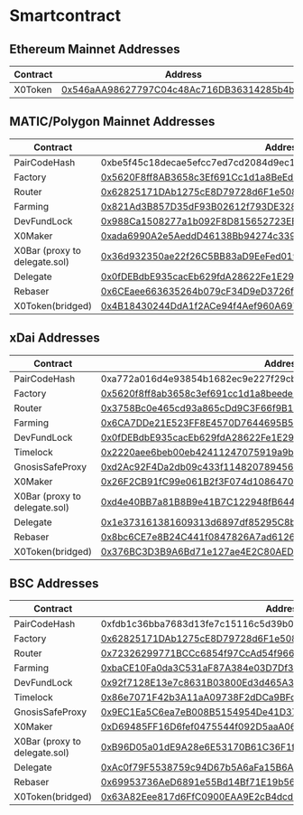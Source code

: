 # Smartcontract

## Ethereum Mainnet Addresses

| Contract | Address |
| ------ | ------ |
| X0Token | [0x546aAA98627797C04c48Ac716DB36314285b4b5a][x0Token-mainnet] |

## MATIC/Polygon Mainnet Addresses

| Contract | Address |
| ------ | ------ |
| PairCodeHash | 0xbe5f45c18decae5efcc7ed7cd2084d9ec19d11a86d2566a8ee202504b65b9a64 |
| Factory | [0x5620F8ff8AB3658c3Ef691Cc1d1a8BeEdE31F01c][factory-matic] |
| Router | [0x62825171DAb1275cE8D79728d6F1e508d12185DC][router-matic] |
| Farming | [0x821Ad3B857D35dF93B02612f793DE32885487655][farming-matic] |
| DevFundLock | [0x988Ca1508277a1b092F8D815652723EE486eb07a][devfundlock-matic] |
| X0Maker | [0xada6990A2e5AeddD46138Bb94274c339593Ec6AB][x0maker-matic] |
| X0Bar (proxy to delegate.sol) | [0x36d932350ae22f26C5BB83aD9EeFed019b546122][x0bar-matic] |
| Delegate | [0x0fDEBdbE935cacEb629fdA28622Fe1E29B8Bf299][delegate-matic] |
| Rebaser | [0x6CEaee663635264b079cF34D9eD3726f16f81422][rebaser-matic] |
| X0Token(bridged) | [0x4B18430244DdA1f2ACe94f4Aef960A6975ca9e35][x0Token-matic] |

## xDai Addresses

| Contract | Address |
| ------ | ------ |
| PairCodeHash | 0xa772a016d4e93854b1682ec9e227f29cb17ebf5c014ebfc2c7326b338d8ddbf0 |
| Factory | [0x5620f8ff8ab3658c3ef691cc1d1a8beede31f01c][factory-xdai] |
| Router | [0x3758Bc0e465cd93a865cDd9C3F66f9B1847C5D3f][router-xdai] |
| Farming | [0x6CA7DDe21E523FF8E4570D7644695B555729f8bA][farming-xdai] |
| DevFundLock | [0x0fDEBdbE935cacEb629fdA28622Fe1E29B8Bf299][devfundlock-xdai] |
| Timelock | [0x2220aee6beb00eb42411247075919a9b00286b9b][timelock-xdai] |
| GnosisSafeProxy | [0xd2Ac92F4Da2db09c433f114820789456CbB2B185][gnosis-xdai] |
| X0Maker | [0x26F2CB91fC99e061B2f3F074d108647026011Bf7][x0maker-xdai] |
| X0Bar (proxy to delegate.sol) | [0xd4e40BB7a81B8B9e41B7C122948fB6444a90c5BA][x0bar-xdai] |
| Delegate | [0x1e373161381609313d6897df85295C8b946398b8][delegate-xdai] |
| Rebaser | [0x8bc6CE7e8B24C441f0847826A7ad612659F795ba][rebaser-xdai] |
| X0Token(bridged) | [0x376BC3D3B9A6Bd71e127ae4E2C80AED5dDe6CF19][x0Token-xdai] |

## BSC Addresses

| Contract | Address |
| ------ | ------ |
| PairCodeHash | 0xfdb1c36bba7683d13fe7c15116c5d39b04be12d465bba53264212c5dd77f16cc |
| Factory | [0x62825171DAb1275cE8D79728d6F1e508d12185DC][factory-bsc] |
| Router | [0x72326299771BCCc6854f97CcAd54f96691dA1F66][router-bsc] |
| Farming | [0xbaCE10Fa0da3C531aF87A384e03D7Df34a724619][farming-bsc] |
| DevFundLock | [0x92f7128E13e7c8631B03800Ed3d465A3Da081bb6][devfundlock-bsc] |
| Timelock | [0x86e7071F42b3A11aA09738F2dDCa9BFc8787FF44][timelock-bsc] |
| GnosisSafeProxy | [0x9EC1Ea5C6ea7eB008B5154954De41D374e39777A][gnosis-bsc] |
| X0Maker | [0xD69485FF16D6fef0475544f092D5aaA0605927D9][x0maker-bsc] |
| X0Bar (proxy to delegate.sol) | [0xB96D05a01dE9A28e6E53170B61C36F1f374DA255][x0bar-bsc] |
| Delegate | [0xAc0f79F5538759c94D67b5A6aFa15B6Acef4d6A6][delegate-bsc] |
| Rebaser | [0x69953736AeD6891e55Bd14Bf71E19b56B3A9AD82][rebaser-bsc] |
| X0Token(bridged) | [0x63A82Eee817d6FfC0900EAA9E2cB4dcdB827635C][x0Token-bsc] |


   [x0Token-mainnet]: <https://etherscan.io/address/0x546aAA98627797C04c48Ac716DB36314285b4b5a>

   [factory-matic]: <https://polygonscan.com/address/0x5620F8ff8AB3658c3Ef691Cc1d1a8BeEdE31F01c>
   [router-matic]: <https://polygonscan.com/address/0x62825171DAb1275cE8D79728d6F1e508d12185DC>
   [farming-matic]: <https://polygonscan.com/address/0x821Ad3B857D35dF93B02612f793DE32885487655>
   [x0bar-matic]: <https://polygonscan.com/address/0x36d932350ae22f26C5BB83aD9EeFed019b546122>
   [delegate-matic]: <https://polygonscan.com/address/0x0fDEBdbE935cacEb629fdA28622Fe1E29B8Bf299>
   [rebaser-matic]: <https://polygonscan.com/address/0x6CEaee663635264b079cF34D9eD3726f16f81422>
   [x0maker-matic]: <https://polygonscan.com/address/0xada6990A2e5AeddD46138Bb94274c339593Ec6AB>
   [x0Token-matic]: <https://polygonscan.com/address/0x4B18430244DdA1f2ACe94f4Aef960A6975ca9e35>
   [devfundlock-matic]: <https://polygonscan.com/address/0x988Ca1508277a1b092F8D815652723EE486eb07a>
   
   [factory-xdai]: <https://blockscout.com/xdai/mainnet/address/0x5620f8ff8ab3658c3ef691cc1d1a8beede31f01c>
   [router-xdai]: <https://blockscout.com/xdai/mainnet/address/0x3758Bc0e465cd93a865cDd9C3F66f9B1847C5D3f>
   [farming-xdai]: <https://blockscout.com/xdai/mainnet/address/0x6CA7DDe21E523FF8E4570D7644695B555729f8bA>
   [timelock-xdai]: <https://blockscout.com/xdai/mainnet/address/0x2220aee6beb00eb42411247075919a9b00286b9b>
   [gnosis-xdai]: <https://blockscout.com/xdai/mainnet/address/0xd2Ac92F4Da2db09c433f114820789456CbB2B185>
   [x0bar-xdai]: <https://blockscout.com/xdai/mainnet/address/0xd4e40BB7a81B8B9e41B7C122948fB6444a90c5BA>
   [delegate-xdai]: <https://blockscout.com/xdai/mainnet/address/0x1e373161381609313d6897df85295C8b946398b8>
   [rebaser-xdai]: <https://blockscout.com/xdai/mainnet/address/0x8bc6CE7e8B24C441f0847826A7ad612659F795ba>
   [x0maker-xdai]: <https://blockscout.com/xdai/mainnet/address/0x26F2CB91fC99e061B2f3F074d108647026011Bf7>
   [x0Token-xdai]: <https://blockscout.com/xdai/mainnet/address/0x376BC3D3B9A6Bd71e127ae4E2C80AED5dDe6CF19>
   [devfundlock-xdai]: <https://blockscout.com/xdai/mainnet/address/0x0fDEBdbE935cacEb629fdA28622Fe1E29B8Bf299>
   
   [factory-bsc]: <https://bscscan.com/address/0x62825171DAb1275cE8D79728d6F1e508d12185DC>
   [router-bsc]: <https://bscscan.com/address/0x72326299771BCCc6854f97CcAd54f96691dA1F66>
   [farming-bsc]: <https://bscscan.com/address/0xbaCE10Fa0da3C531aF87A384e03D7Df34a724619>
   [timelock-bsc]: <https://bscscan.com/address/0x86e7071F42b3A11aA09738F2dDCa9BFc8787FF44>
   [gnosis-bsc]: <https://bscscan.com/address/0x9EC1Ea5C6ea7eB008B5154954De41D374e39777A>
   [x0bar-bsc]: <https://bscscan.com/address/0xB96D05a01dE9A28e6E53170B61C36F1f374DA255>
   [delegate-bsc]: <https://bscscan.com/address/0xAc0f79F5538759c94D67b5A6aFa15B6Acef4d6A6>
   [rebaser-bsc]: <https://bscscan.com/address/0x69953736AeD6891e55Bd14Bf71E19b56B3A9AD82>
   [x0maker-bsc]: <https://bscscan.com/address/0xD69485FF16D6fef0475544f092D5aaA0605927D9>
   [devfundlock-bsc]: <https://bscscan.com/address/0x92f7128E13e7c8631B03800Ed3d465A3Da081bb6>
   [x0Token-bsc]: <https://bscscan.com/address/0x63A82Eee817d6FfC0900EAA9E2cB4dcdB827635C>
